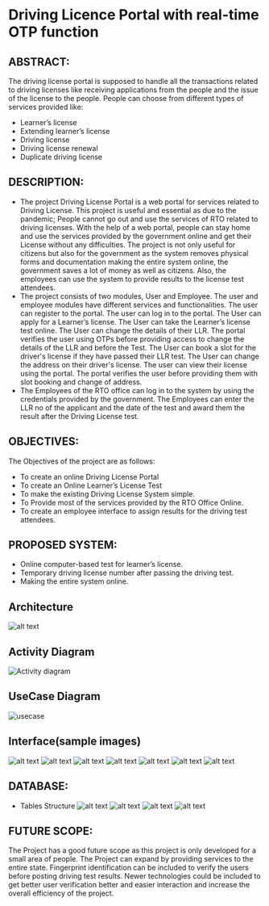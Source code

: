 # Driving Licence Portal with real-time OTP function

## ABSTRACT:
The driving license portal is supposed to handle all the transactions related to driving licenses like receiving applications from the people and the issue of the license to the people. People can choose from different types of services provided like:
- Learner’s license
- Extending learner’s license
- Driving license
- Driving license renewal
- Duplicate driving license

## DESCRIPTION:
 - The project Driving License Portal is a web portal for services related to Driving License. This project is useful and essential as due to the pandemic; People cannot go out and use the services of RTO related to driving licenses. With the help of a web portal, people can stay home and use the services provided by the government online and get their License
without any difficulties. The project is not only useful for citizens but also for the government as the system removes physical forms and documentation making the entire system online, the government saves a lot of money as well as citizens. Also, the employees can use the system to provide results to the license test attendees.
 - The project consists of two modules, User and Employee. The user and employee modules have different services and functionalities. The user can register to the portal. The user can log in to the portal. The User can apply for a Learner’s license. The User can take the Learner’s license test online. The User can change the details of their LLR. The portal verifies the user using OTPs before providing access to change the details of the LLR and before the Test. The User can book a slot for the driver's license if they have passed their LLR test. The User can change the address on their driver's license. The user can view their license using the portal. The portal verifies the user before providing them with slot booking and change of address.
 - The Employees of the RTO office can log in to the system by using the credentials provided by the government. The Employees can enter the LLR no of the applicant and the date of the test and award them the result after the Driving License test.

## OBJECTIVES:
The Objectives of the project are as follows:
-  To create an online Driving License Portal
-  To create an Online Learner’s License Test
-  To make the existing Driving License System simple.
-  To Provide most of the services provided by the RTO Office Online.
-  To create an employee interface to assign results for the driving test attendees.

## PROPOSED SYSTEM:
- Online computer-based test for learner’s license.
- Temporary driving license number after passing the driving test.
- Making the entire system online.

## Architecture
![alt text](images/image.png)

## Activity Diagram
![Activity diagram](images/image-1.png)

## UseCase Diagram
![usecase](images/image-2.png)

## Interface(sample images)
![alt text](images/image-3.png)
![alt text](images/image-4.png)
![alt text](images/image-5.png)
![alt text](images/image-6.png)
![alt text](images/image-7.png)
![alt text](images/image-8.png)
![alt text](images/image-9.png)

## DATABASE:
- Tables Structure
![alt text](images/image-10.png)
![alt text](images/image-11.png)
![alt text](images/image-12.png)
![alt text](images/image-13.png)

## FUTURE SCOPE:
The Project has a good future scope as this project is only developed for a small area of people. The Project can expand by providing services to the entire state. Fingerprint identification can be included to verify the users before posting driving test results. Newer technologies could be included to get better user verification better and easier  interaction and increase the overall efficiency of the project.
